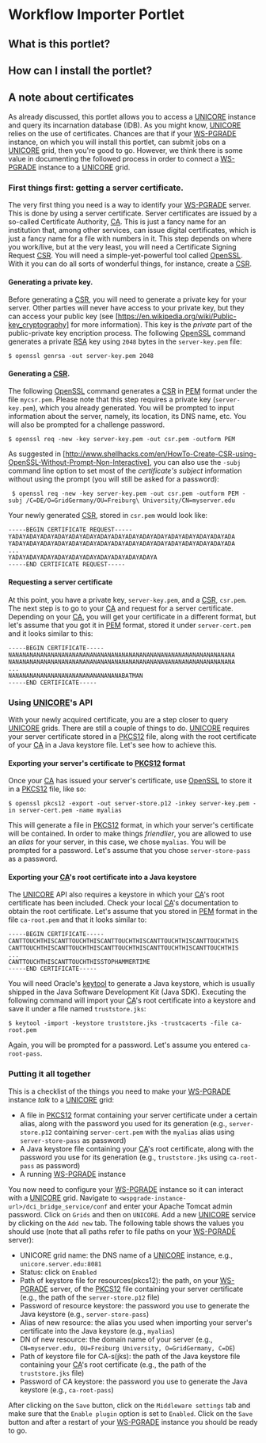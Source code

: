 # Workflow Importer Portlet
## What is this portlet?


## How can I install the portlet?

## A note about certificates
As already discussed, this portlet allows you to access a [UNICORE] instance and query its incarnation database (IDB). As you might know, [UNICORE] relies on the use of certificates. Chances are that if your [WS-PGRADE] instance, on which you will install this portlet, can submit jobs on a [UNICORE] grid, then you're good to go. However, we think there is some value in documenting the followed process in order to connect a [WS-PGRADE] instance to a [UNICORE] grid.

### First things first: getting a server certificate.
The very first thing you need is a way to identify your [WS-PGRADE] server. This is done by using a server certificate. Server certificates are issued by a so-called Certificate Authority, [CA]. This is just a fancy name for an institution that, among other services, can issue digital certificates, which is just a fancy name for a file with numbers in it. This step depends on where you work/live, but at the very least, you will need a Certificate Signing Request [CSR]. You will need a simple-yet-powerful tool called [OpenSSL]. With it you can do all sorts of wonderful things, for instance, create a [CSR]. 

#### Generating a private key.
Before generating a [CSR], you will need to generate a private key for your server. Other parties will never have access to your private key, but they can access your public key (see [https://en.wikipedia.org/wiki/Public-key_cryptography] for more information). This key is the _private_ part of the public-private key encription process. The following [OpenSSL] command generates a private [RSA] key using `2048` bytes in the `server-key.pem` file:

    $ openssl genrsa -out server-key.pem 2048

#### Generating a [CSR].
The following [OpenSSL] command generates a [CSR] in [PEM] format under the file `mycsr.pem`. Please note that this step requires a private key (`server-key.pem`), which you already generated. You will be prompted to input information about the server, namely, its location, its DNS name, etc. You will also be prompted for a challenge password.  

    $ openssl req -new -key server-key.pem -out csr.pem -outform PEM
    
As suggested in [http://www.shellhacks.com/en/HowTo-Create-CSR-using-OpenSSL-Without-Prompt-Non-Interactive], you can also use the `-subj` command line option to set most of the _certificate's subject_ information without using the prompt (you will still be asked for a password):
 
     $ openssl req -new -key server-key.pem -out csr.pem -outform PEM -subj /C=DE/O=GridGermany/OU=Freiburg\ University/CN=myserver.edu
     
Your newly generated [CSR], stored in `csr.pem` would look like:

    -----BEGIN CERTIFICATE REQUEST-----
    YADAYADAYADAYADAYADAYADAYADAYADAYADAYADAYADAYADAYADAYADAYADAYADA
    YADAYADAYADAYADAYADAYADAYADAYADAYADAYADAYADAYADAYADAYADAYADAYADA
    ...
    YADAYADAYADAYADAYADAYADAYADAYADAYADAYADAYA
	-----END CERTIFICATE REQUEST-----
     
#### Requesting a server certificate
At this point, you have a private key, `server-key.pem`, and a [CSR], `csr.pem`. The next step is to go to your [CA] and request for a server certificate. Depending on your [CA], you will get your certificate in a different format, but let's assume that you got it in [PEM] format, stored it under `server-cert.pem` and it looks similar to this:

	-----BEGIN CERTIFICATE-----
	NANANANANANANANANANANANANANANANANANANANANANANANANANANANANANANANA
	NANANANANANANANANANANANANANANANANANANANANANANANANANANANANANANANA
	...
	NANANANANANANANANANANANANANANANABATMAN
	-----END CERTIFICATE-----

### Using [UNICORE]'s API
With your newly acquired certificate, you are a step closer to query [UNICORE] grids. There are still a couple of things to do. [UNICORE] requires your server certificate stored in a [PKCS12] file, along with the root certificate of your [CA] in a Java keystore file. Let's see how to achieve this.

#### Exporting your server's certificate to [PKCS12] format
Once your [CA] has issued your server's certificate, use [OpenSSL] to store it in a [PKCS12] file, like so:

	$ openssl pkcs12 -export -out server-store.p12 -inkey server-key.pem -in server-cert.pem -name myalias
	
This will generate a file in [PKCS12] format, in which your server's certificate will be contained. In order to make things _friendlier_, you are allowed to use an _alias_ for your server, in this case, we chose `myalias`. You will be prompted for a password. Let's assume that you chose `server-store-pass` as a password.

#### Exporting your [CA]'s root certificate into a Java keystore
The [UNICORE] API also requires a keystore in which your [CA]'s root certificate has been included. Check your local [CA]'s documentation to obtain the root certificate. Let's assume that you stored in [PEM] format in the file `ca-root.pem` and that it looks similar to:

	-----BEGIN CERTIFICATE-----
	CANTTOUCHTHISCANTTOUCHTHISCANTTOUCHTHISCANTTOUCHTHISCANTTOUCHTHIS
	CANTTOUCHTHISCANTTOUCHTHISCANTTOUCHTHISCANTTOUCHTHISCANTTOUCHTHIS
	...
	CANTTOUCHTHISCANTTOUCHTHISSTOPHAMMERTIME
	-----END CERTIFICATE-----
     
You will need Oracle's [keytool] to generate a Java keystore, which is usually shipped in the Java Software Development Kit (Java SDK). Executing the following command will import your [CA]'s root certificate into a keystore and save it under a file named `truststore.jks`: 
 
	$ keytool -import -keystore truststore.jks -trustcacerts -file ca-root.pem
	
Again, you will be prompted for a password. Let's assume you entered `ca-root-pass`.

### Putting it all together
This is a checklist of the things you need to make your [WS-PGRADE] instance _talk_ to a [UNICORE] grid:

+ A file in [PKCS12] format containing your server certificate under a certain alias, along with the password you used for its generation (e.g., `server-store.p12` containing `server-cert.pem` with the `myalias` alias using `server-store-pass` as password)
+ A Java keystore file containing your [CA]'s root certificate, along with the password you use for its generation (e.g., `truststore.jks` using `ca-root-pass` as password)
+ A running [WS-PGRADE] instance

You now need to configure your [WS-PGRADE] instance so it can interact with a [UNICORE] grid. Navigate to `<wspgrade-instance-url>/dci_bridge_service/conf` and enter your Apache Tomcat admin password. Click on `Grids` and then on `UNICORE`. Add a new [UNICORE] service by clicking on the `Add new` tab. The following table shows the values you should use (note that all paths refer to file paths on your [WS-PGRADE] server):

+ UNICORE grid name: the DNS name of a [UNICORE] instance, e.g., `unicore.server.edu:8081`	
+ Status: click on `Enabled`
+ Path of keystore file for resources(pkcs12): the path, on your [WS-PGRADE] server, of the [PKCS12] file containing your server certificate (e.g., the path of the `server-store.p12` file)	
+ Password of resource keystore: the password you use to generate the Java keystore (e.g., `server-store-pass`) 	
+ Alias of new resource: the alias you used when importing your server's certificate into the Java keystore (e.g., `myalias`)	
+ DN of new resource: the domain name of your server (e.g., `CN=myserver.edu, OU=Freiburg University, O=GridGermany, C=DE`)	
+ Path of keystore file for CA-s(jks): the path of the Java keystore file containing your [CA]'s root certificate (e.g., the path of the `truststore.jks` file)
+ Password of CA keystore: the password you use to generate the Java keystore (e.g., `ca-root-pass`)  

After clicking on the `Save` button, click on the `Middleware settings` tab and make sure that the `Enable plugin` option is set to `Enabled`. Click on the `Save` button and after a restart of your [WS-PGRADE] instance you should be ready to go.




[UNICORE]: http://www.unicore.eu
[WS-PGRADE]: http://guse.hu
[CA]: https://en.wikipedia.org/wiki/Certificate_authority
[CSR]: https://en.wikipedia.org/wiki/Certificate_signing_request
[OpenSSL]: https://www-origin.openssl.org/
[RSA]: https://en.wikipedia.org/wiki/RSA_(cryptosystem)
[PKCS12]: https://en.wikipedia.org/wiki/PKCS_12
[PEM]: https://en.wikipedia.org/wiki/Privacy-enhanced_Electronic_Mail
[keytool]: https://docs.oracle.com/javase/8/docs/technotes/tools/unix/keytool.html